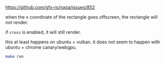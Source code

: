 https://github.com/gfx-rs/naga/issues/852

when the x coordinate of the rectangle goes offscreen, the rectangle will not render.

if `cross` is enabled, it will still render.

this at least happens on ubuntu + vulkan. it does not seem to happen with ubuntu + chrome canary/webgpu.

```bash
make run
```
